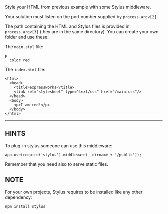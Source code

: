 Style your HTML from previous example with some Stylus middleware.

Your solution must listen on the port number supplied by `process.argv[2]`.

The path containing the HTML and Stylus files is provided in `process.argv[3]`
(they are in the same directory). You can create your own folder and use these:

The `main.styl` file:

```
p
  color red
```

The `index.html` file:

```
<html>
  <head>
    <title>expressworks</title>
    <link rel="stylesheet" type="text/css" href="/main.css"/>
  </head>
  <body>
    <p>I am red!</p>
  </body>
</html>
```

-----------------------------

## HINTS

To plug-in stylus someone can use this middleware:

```
app.use(require('stylus').middleware(__dirname + '/public'));
```

Remember that you need also to serve static files.

## NOTE

For your own projects, Stylus requires to be installed like any other
dependency:

```
npm install stylus
```